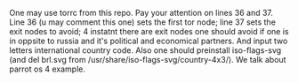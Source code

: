 One may use torrc from this repo. Pay your attention on lines 36 and 37. Line 36 (u may comment this one) sets the first tor node; line 37 sets the exit nodes to avoid; 4 instatnt there are exit nodes one should avoid if one is in oppsite to russia and it's political and economical partners.
And input two letters international country code.
Also one should preinstall iso-flags-svg (and del brl.svg from /usr/share/iso-flags-svg/country-4x3/). We talk about parrot os 4 example.
